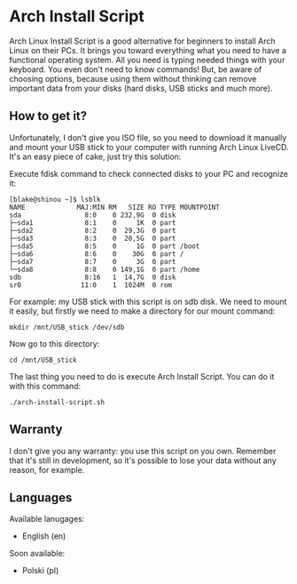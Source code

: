 # Arch Install Script 
Arch Linux Install Script is a good alternative for beginners to install Arch Linux on their PCs. It brings you toward everything what you need to have a functional operating system. All you need is typing needed things with your keyboard. You even don't need to know commands! But, be aware of choosing options, because using them without thinking can remove important data from your disks (hard disks, USB sticks and much more).

## How to get it?
Unfortunately, I don't give you ISO file, so you need to download it manually and mount your USB stick to your computer with running Arch Linux LiveCD. It's an easy piece of cake, just try this solution:

Execute fdisk command to check connected disks to your PC and recognize it:
```
[blake@shinou ~]$ lsblk
NAME             MAJ:MIN RM   SIZE RO TYPE MOUNTPOINT
sda                8:0    0 232,9G  0 disk 
├─sda1             8:1    0     1K  0 part 
├─sda2             8:2    0  29,3G  0 part 
├─sda3             8:3    0  20,5G  0 part 
├─sda5             8:5    0     1G  0 part /boot
├─sda6             8:6    0    30G  0 part /
├─sda7             8:7    0     3G  0 part 
└─sda8             8:8    0 149,1G  0 part /home
sdb                8:16   1  14,7G  0 disk 
sr0               11:0    1  1024M  0 rom  
```
For example: my USB stick with this script is on sdb disk. We need to mount it easily, but firstly we need to make a directory for our mount command:
```
mkdir /mnt/USB_stick /dev/sdb
```
Now go to this directory:
```
cd /mnt/USB_stick
```
The last thing you need to do is execute Arch Install Script. You can do it with this command:
```
./arch-install-script.sh
```

## Warranty
I don't give you any warranty: you use this script on you own. Remember that it's still in development, so it's possible to lose your data without any reason, for example.

## Languages
Available lanugages:
- English (en)

Soon available:
- Polski (pl)
